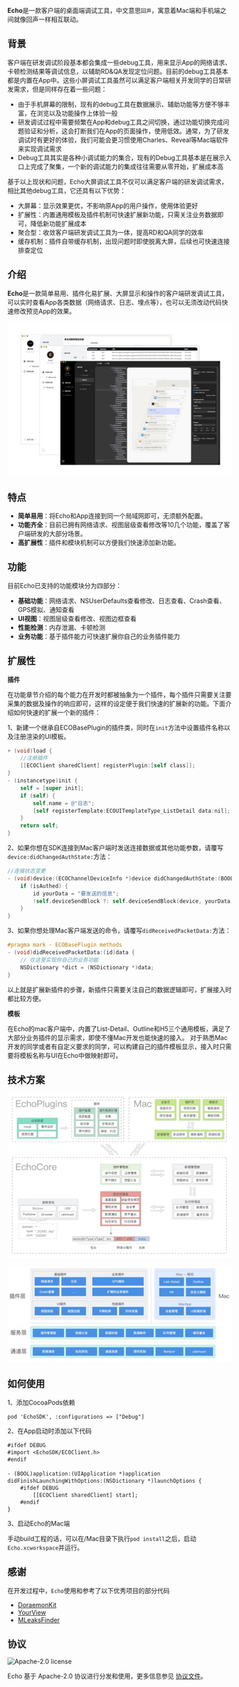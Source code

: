 **Echo**是一款客户端的桌面端调试工具，中文意思`回声`，寓意着Mac端和手机端之间就像回声一样相互联动。

## 背景

客户端在研发调试阶段基本都会集成一些debug工具，用来显示App的网络请求、卡顿检测结果等调试信息，以辅助RD&QA发现定位问题。目前的debug工具基本都是内置在App中。这些小屏调试工具虽然可以满足客户端相关开发同学的日常研发需求，但是同样存在着一些问题：

* 由于手机屏幕的限制，现有的debug工具在数据展示、辅助功能等方便不够丰富，在浏览以及功能操作上体验一般
* 研发调试过程中需要频繁在App和debug工具之间切换，通过功能切换完成问题验证和分析，这会打断我们在App的页面操作，使用低效。通常，为了研发调试时有更好的体验，我们可能会更习惯使用Charles、Reveal等Mac端软件来实现调试需求
* Debug工具其实是各种小调试能力的集合，现有的Debug工具基本是在展示入口上完成了聚集，一个新的调试能力的集成往往需要从零开始，扩展成本高

基于以上现状和问题，Echo大屏调试工具不仅可以满足客户端的研发调试需求，相比其他debug工具，它还具有以下优势：

* 大屏幕：显示效果更优，不影响原App的用户操作，使用体验更好
* 扩展性：内置通用模板及插件机制可快速扩展新功能，只需关注业务数据即可，降低新功能扩展成本
* 聚合型：收敛客户端研发调试工具为一体，提高RD和QA同学的效率
* 缓存机制：插件自带缓存机制，出现问题时即使脱离大屏，后续也可快速连接排查定位

## 介绍

**Echo**是一款简单易用、插件化易扩展、大屏显示和操作的客户端研发调试工具，可以实时查看App各类数据（网络请求、日志、埋点等），也可以无须改动代码快速修改预览App的效果。

![img](Images/intro.jpg)


## 特点

* **简单易用**：将Echo和App连接到同一个局域网即可，无须额外配置。
* **功能齐全**：目前已拥有网络请求、视图层级查看修改等10几个功能，覆盖了客户端研发的大部分场景。
* **高扩展性**：插件和模块机制可以方便我们快速添加新功能。

## 功能

目前Echo已支持的功能模块分为四部分：

* **基础功能**：网络请求、NSUserDefaults查看修改、日志查看、Crash查看、GPS模拟、通知查看
* **UI视图**：视图层级查看修改、视图边框查看
* **性能检测**：内存泄漏、卡顿检测
* **业务功能**：基于插件能力可快速扩展你自己的业务插件能力

## 扩展性

**插件**

在功能章节介绍的每个能力在开发时都被抽象为一个插件，每个插件只需要关注要采集的数据及操作的响应即可，这样的设定便于我们快速的扩展新的功能。下面介绍如何快速的扩展一个新的插件：

1、新建一个继承自ECOBasePlugin的插件类，同时在`init`方法中设置插件名称以及注册渲染的UI模板。

```objectivec
+ (void)load {
    //注册插件
    [[ECOClient sharedClient] registerPlugin:[self class]];
}
- (instancetype)init {
    self = [super init];
    if (self) {
        self.name = @"日志";
        [self registerTemplate:ECOUITemplateType_ListDetail data:nil];
    }
    return self;
}
```

2、如果你想在SDK连接到Mac客户端时发送连接数据或其他功能参数，请覆写`device:didChangedAuthState:`方法：

```objectivec
//连接状态变更
- (void)device:(ECOChannelDeviceInfo *)device didChangedAuthState:(BOOL)isAuthed {
    if (isAuthed) {
        id yourData = "要发送的信息";
        !self.deviceSendBlock ?: self.deviceSendBlock(device, yourData);
    }
}
```

3、如果你想处理Mac客户端发送的命令，请覆写`didReceivedPacketData:`方法：

```objectivec
#pragma mark - ECOBasePlugin methods
- (void)didReceivedPacketData:(id)data {
    // 在这里实现你自己的业务功能
    NSDictionary *dict = (NSDictionary *)data;
}
```

以上就是扩展新插件的步骤，新插件只需要关注自己的数据逻辑即可，扩展接入时都比较方便。

**模板**

在Echo的mac客户端中，内置了List-Detail、Outline和H5三个通用模板，满足了大部分业务插件的显示需求，即使不懂Mac开发也能快速的接入。
对于熟悉Mac开发的同学或者有自定义要求的同学，可以构建自己的插件模板显示，接入时只需要将模板名称与UI在Echo中做映射即可。

## 技术方案

![img](Images/solution.jpg)

![img](Images/echoArch.jpg)

## 如何使用

1、添加CocoaPods依赖

```
pod 'EchoSDK', :configurations => ["Debug"]
```

2、在App启动时添加以下代码

```
#ifdef DEBUG
#import <EchoSDK/ECOClient.h>
#endif

- (BOOL)application:(UIApplication *)application didFinishLaunchingWithOptions:(NSDictionary *)launchOptions {
    #ifdef DEBUG
    	[[ECOClient sharedClient] start];
    #endif
}
```

3、启动Echo的Mac端

手动build工程的话，可以在/Mac目录下执行`pod install`之后，启动`Echo.xcworkspace`并运行。

## 感谢

在开发过程中，`Echo`使用和参考了以下优秀项目的部分代码

* [DoraemonKit](https://github.com/didi/DoraemonKit)
* [YourView](https://github.com/TalkingData/YourView)
* [MLeaksFinder](https://github.com/Tencent/MLeaksFinder)

## 协议

<img alt="Apache-2.0 license" src="https://lucene.apache.org/images/mantle-power.png" width="128">

Echo 基于 Apache-2.0 协议进行分发和使用，更多信息参见 [协议文件](LICENSE)。



